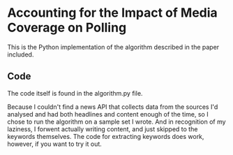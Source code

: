# Accounting for the Impact of Media Coverage on Polling

This is the Python implementation of the algorithm described in the paper included.

## Code

The code itself is found in the algorithm.py file. 

Because I couldn't find a news API that collects data from the sources I'd analysed and had both headlines and content enough of the time, so I chose to run the algorithm on a sample set I wrote.
And in recognition of my laziness, I forwent actually writing content, and just skipped to the keywords themselves.
The code for extracting keywords does work, however, if you want to try it out.